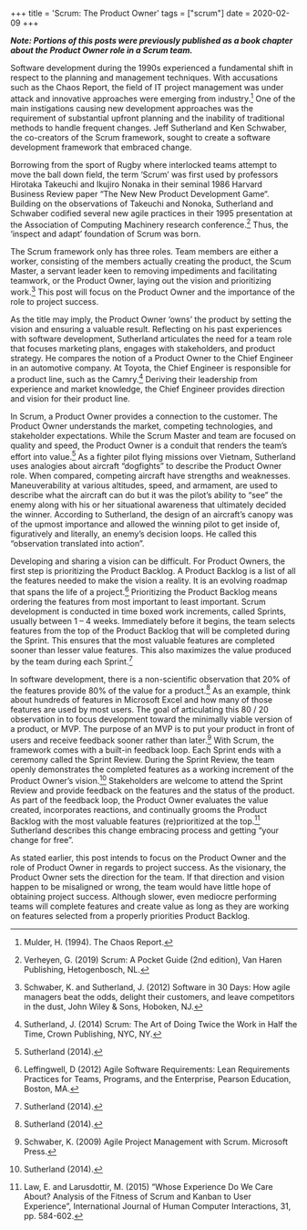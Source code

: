 +++
title = 'Scrum: The Product Owner'
tags = ["scrum"]
date = 2020-02-09
+++

***Note: Portions of this posts were previously published as a book chapter about the Product Owner role in a Scrum team.***

Software development during the 1990s experienced a fundamental shift in respect to the planning and management techniques.  With accusations such as the Chaos Report, the field of IT project management was under attack and innovative approaches were emerging from industry.[^mulder_1994]  One of the main instigations causing new development approaches was the requirement of substantial upfront planning and the inability of traditional methods to handle frequent changes.  Jeff Sutherland and Ken Schwaber, the co-creators of the Scrum framework, sought to create a software development framework that embraced change.

Borrowing from the sport of Rugby where interlocked teams attempt to move the ball down field, the term ‘Scrum’ was first used by professors Hirotaka Takeuchi and Ikujiro Nonaka in their seminal 1986 Harvard Business Review paper “The New New Product Development Game“.  Building on the observations of Takeuchi and Nonoka, Sutherland and Schwaber codified several new agile practices in their 1995 presentation at the Association of Computing Machinery research conference.[^verheyen_2019]  Thus, the ‘inspect and adapt’ foundation of Scrum was born.

The Scrum framework only has three roles.  Team members are either a worker, consisting of the members actually creating the product, the Scum Master, a servant leader keen to removing impediments and facilitating teamwork, or the Product Owner, laying out the vision and prioritizing work.[^schwaber_sutherland_2012]  This post will focus on the Product Owner and the importance of the role to project success.  

As the title may imply, the Product Owner ‘owns’ the product by setting the vision and ensuring a valuable result.  Reflecting on his past experiences with software development, Sutherland articulates the need for a team role that focuses marketing plans, engages with stakeholders, and product strategy.  He compares the notion of a Product Owner to the Chief Engineer in an automotive company.  At Toyota, the Chief Engineer is responsible for a product line, such as the Camry.[^sutherland_2014]  Deriving their leadership from experience and market knowledge, the Chief Engineer provides direction and vision for their product line. 

In Scrum, a Product Owner provides a connection to the customer.  The Product Owner understands the market, competing technologies, and stakeholder expectations.  While the Scrum Master and team are focused on quality and speed, the Product Owner is a conduit that renders the team’s effort into value.[^sutherland_2014_ibid]  As a fighter pilot flying missions over Vietnam, Sutherland uses analogies about aircraft “dogfights” to describe the Product Owner role.  When compared, competing aircraft have strengths and weaknesses.  Maneuverability at various altitudes, speed, and armament, are used to describe what the aircraft can do but it was the pilot’s ability to “see” the enemy along with his or her situational awareness that ultimately decided the winner.  According to Sutherland, the design of an aircraft’s canopy was of the upmost importance and allowed the winning pilot to get inside of, figuratively and literally, an enemy’s decision loops.  He called this “observation translated into action”.

Developing and sharing a vision can be difficult.  For Product Owners, the first step is prioritizing the Product Backlog.  A Product Backlog is a list of all the features needed to make the vision a reality.  It is an evolving roadmap that spans the life of a project.[^leffingwell_2012]  Prioritizing the Product Backlog means ordering the features from most important to least important.  Scrum development is conducted in time boxed work increments, called Sprints, usually between 1 – 4 weeks.  Immediately before it begins, the team selects features from the top of the Product Backlog that will be completed during the Sprint.  This ensures that the most valuable features are completed sooner than lesser value features.  This also maximizes the value produced by the team during each Sprint.[^sutherland_2014_ibid2]

In software development, there is a non-scientific observation that 20% of the features provide 80% of the value for a product.[^sutherland_2014_ibid3]  As an example, think about hundreds of features in Microsoft Excel and how many of those features are used by most users.  The goal of articulating this 80 / 20 observation in to focus development toward the minimally viable version of a product, or MVP.  The purpose of an MVP is to put your product in front of users and receive feedback sooner rather than later.[^schwaber_2009]  With Scrum, the framework comes with a built-in feedback loop.  Each Sprint ends with a ceremony called the Sprint Review.  During the Sprint Review, the team openly demonstrates the completed features as a working increment of the Product Owner’s vision.[^sutherland_2014_ibid4]  Stakeholders are welcome to attend the Sprint Review and provide feedback on the features and the status of the product.  As part of the feedback loop, the Product Owner evaluates the value created, incorporates reactions, and continually grooms the Product Backlog with the most valuable features (re)prioritized at the top.[^law_larusdottir_2015]  Sutherland describes this change embracing process and getting “your change for free”.

As stated earlier, this post intends to focus on the Product Owner and the role of Product Owner in regards to project success.  As the visionary, the Product Owner sets the direction for the team.  If that direction and vision happen to be misaligned or wrong, the team would have little hope of obtaining project success.  Although slower, even mediocre performing teams will complete features and create value as long as they are working on features selected from a properly priorities Product Backlog. 

[^mulder_1994]: Mulder, H. (1994). The Chaos Report.
[^verheyen_2019]: Verheyen, G. (2019) Scrum: A Pocket Guide (2nd edition), Van Haren Publishing, Hetogenbosch, NL.
[^schwaber_sutherland_2012]: Schwaber, K. and Sutherland, J. (2012) Software in 30 Days: How agile managers beat the odds, delight their customers, and leave competitors in the dust, John Wiley & Sons, Hoboken, NJ.
[^sutherland_2014]: Sutherland, J. (2014) Scrum: The Art of Doing Twice the Work in Half the Time, Crown Publishing, NYC, NY.
[^sutherland_2014_ibid]: Sutherland (2014).
[^leffingwell_2012]: Leffingwell, D (2012) Agile Software Requirements: Lean Requirements Practices for Teams, Programs, and the Enterprise, Pearson Education, Boston, MA.
[^sutherland_2014_ibid2]: Sutherland (2014).
[^sutherland_2014_ibid3]: Sutherland (2014).
[^schwaber_2009]: Schwaber, K. (2009) Agile Project Management with Scrum. Microsoft Press.
[^sutherland_2014_ibid4]: Sutherland (2014).
[^law_larusdottir_2015]: Law, E. and Larusdottir, M. (2015) “Whose Experience Do We Care About? Analysis of the Fitness of Scrum and Kanban to User Experience”, International Journal of Human Computer Interactions, 31, pp. 584-602.

